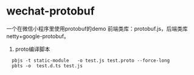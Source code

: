 # wechat-protobuf
一个在微信小程序里使用protobuf的demo
前端类库：protobuf.js，后端类库netty+google-protobuf。
1. proto编译脚本
```
  pbjs -t static-module   -o test.js test.proto --force-long
  pbts -o  test.d.ts test.js
```